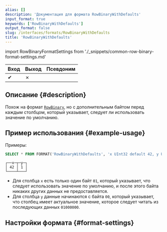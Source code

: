 ```yaml
---
alias: []
description: 'Документация для формата RowBinaryWithDefaults'
input_format: true
keywords: ['RowBinaryWithDefaults']
output_format: false
slug: /interfaces/formats/RowBinaryWithDefaults
title: 'RowBinaryWithDefaults'
---
```


import RowBinaryFormatSettings from './_snippets/common-row-binary-format-settings.md'

| Вход | Выход | Псевдоним |
|-------|--------|-------|
| ✔     | ✗      |       |

## Описание {#description}

Похож на формат [`RowBinary`](./RowBinary.md), но с дополнительным байтом перед каждым столбцом, который указывает, следует ли использовать значение по умолчанию.

## Пример использования {#example-usage}

Примеры:

```sql title="Запрос"
SELECT * FROM FORMAT('RowBinaryWithDefaults', 'x UInt32 default 42, y UInt32', x'010001000000')
```
```response title="Ответ"
┌──x─┬─y─┐
│ 42 │ 1 │
└────┴───┘
```

- Для столбца `x` есть только один байт `01`, который указывает, что следует использовать значение по умолчанию, и после этого байта никаких других данных не предоставляется.
- Для столбца `y` данные начинаются с байта `00`, который указывает, что столбец имеет актуальное значение, которое следует читать из последующих данных `01000000`.

## Настройки формата {#format-settings}

<RowBinaryFormatSettings/>
